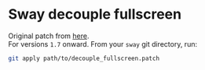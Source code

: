 # Sway decouple fullscreen

Original patch from [here](https://gist.github.com/Hippo0o/55ae87e4e8e84a0e1071a75df0e241db).  
For versions `1.7` onward. From your `sway` git directory, run:

```bash
git apply path/to/decouple_fullscreen.patch
```
